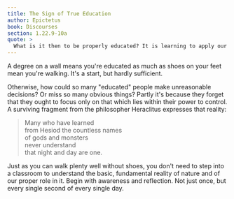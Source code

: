 ```yaml
---
title: The Sign of True Education
author: Epictetus
book: Discourses
section: 1.22.9-10a
quote: >
  What is it then to be properly educated? It is learning to apply our natural preconceptions to the right things according to Nature, and beyond that to separate the things that lie within our power from those that don't.
---
```


A degree on a wall means you're educated as much as shoes on your feet mean you're walking. It's a start, but hardly sufficient.

Otherwise, how could so many "educated" people make unreasonable decisions? Or miss so many obvious things? Partly it's because they forget that they ought to focus only on that which lies within their power to control. A surviving fragment from the philosopher Heraclitus expresses that reality:

> Many who have learned <br/>from Hesiod the countless names <br/>of gods and monsters <br/>never understand <br/> that night and day are one.

Just as you can walk plenty well without shoes, you don't need to step into a classroom to understand the basic, fundamental reality of nature and of our proper role in it. Begin with awareness and reflection. Not just once, but every single second of every single day.
